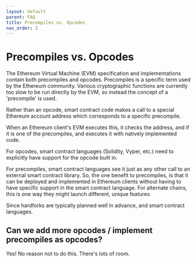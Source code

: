```yaml
---
layout: default
parent: FAQ
title: Precompiles vs. Opcodes
nav_order: 2
---
```


# Precompiles vs. Opcodes

The Ethereum Virtual Machine (EVM) specification and implementations contain both precompiles and opcodes. Precompiles is a specific term used by the Ethereum community. Various cryptographic functions are currently too slow to be run directly by the EVM, so instead the concept of a 'precompile' is used.

Rather than an opcode, smart contract code makes a call to a special Ethereum account address which corresponds to a specific precompile.

When an Ethereum client's EVM executes this, it checks the address, and if it is one of the precompiles, and executes it with natively implemented code.

For opcodes, smart contract languages (Solidity, Vyper, etc.) need to explicitly have support for the opcode built in.

For precompiles, smart contract languages see it just as any other call to an external smart contract library. So, the one benefit to precompiles, is that it can be deployed and implemented in Ethereum clients without having to have specific support in the smart contract language. For alternate chains, this is one way they might launch different, unique features

Since hardforks are typically planned well in advance, and smart contract languages. 

## Can we add more opcodes / implement precompiles as opcodes?

Yes! No reason not to do this. There's lots of room.